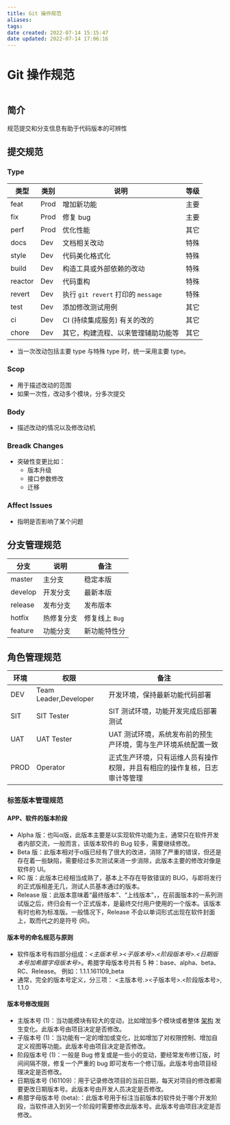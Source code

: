 ```yaml
---
title: Git 操作规范
aliases: 
tags: 
date created: 2022-07-14 15:15:47
date updated: 2022-07-14 17:06:16
---
```


# Git 操作规范

```toc
```

## 简介

规范提交和分支信息有助于代码版本的可辨性

## 提交规范

### Type

| 类型    | 类别 | 说明                                   | 等级 |
| ------- | ---- | -------------------------------------- | ---- |
| feat    | Prod | 增加新功能                             | 主要 |
| fix     | Prod | 修复 bug                               | 主要 |
| perf    | Prod | 优化性能                               | 其它 |
| docs    | Dev  | 文档相关改动                           | 特殊 |
| style   | Dev  | 代码美化格式化                         | 特殊 |
| build   | Dev  | 构造工具或外部依赖的改动               | 特殊 |
| reactor | Dev  | 代码重构                               | 特殊 |
| revert  | Dev  | 执行 `git revert` 打印的 `message` | 特殊 |
| test    | Dev  | 添加修改测试用例                       | 其它 |
| ci      | Dev  | CI (持续集成服务) 有关的改的           | 其它 |
| chore   | Dev  | 其它，构建流程、以来管理辅助功能等     | 其它 |

- 当一次改动包括主要 type 与特殊 type 时，统一采用主要 type。

### Scop

- 用于描述改动的范围
- 如果一次性，改动多个模块，分多次提交

### Body

- 描述改动的情况以及修改动机

### Breadk Changes

 - 突破性变更比如：
   - 版本升级
   - 接口参数修改
   - 迁移

### Affect Issues

- 指明是否影响了某个问题

## 分支管理规范

| 分支    | 说明       | 备注           |
| ------- | ---------- | -------------- |
| master  | 主分支     | 稳定本版       |
| develop | 开发分支   | 最新本版       |
| release | 发布分支   | 发布版本       |
| hotfix  | 热修复分支 | 修复线上 `Bug` |
| feature | 功能分支   | 新功能特性分              |

## 角色管理规范

| 环境   | 权限                    | 备注                                    |
|------|-----------------------|---------------------------------------|
| DEV  | Team Leader,Developer | 开发环境，保持最新功能代码部署                       |
| SIT  | SIT Tester            | SIT 测试环境，功能开发完成后部署测试                  |
| UAT  | UAT Tester            | UAT 测试环境，系统发布前的预生产环境，需与生产环境系统配置一致     |
| PROD | Operator              | 正式生产环境，只有运维人员有操作权限，并且有相应的操作复核，日志审计等管理 |

### 标签版本管理规范

#### APP、软件的版本阶段

- Alpha 版：也叫α版，此版本主要是以实现软件功能为主，通常只在软件开发者内部交流，一般而言，该版本软件的 Bug 较多，需要继续修改。
- Beta 版：此版本相对于α版已经有了很大的改进，消除了严重的错误，但还是存在着一些缺陷，需要经过多次测试来进一步消除，此版本主要的修改对像是软件的 UI。
- RC 版：此版本已经相当成熟了，基本上不存在导致错误的 BUG，与即将发行的正式版相差无几，测试人员基本通过的版本。
- Release 版：此版本意味着“最终版本”、“上线版本”，，在前面版本的一系列测试版之后，终归会有一个正式版本，是最终交付用户使用的一个版本。该版本有时也称为标准版。一般情况下，Release 不会以单词形式出现在软件封面上，取而代之的是符号 (R)。

#### 版本号的命名规范与原则

- 软件版本号有四部分组成：_<主版本号.><子版本号>.<阶段版本号>.<日期版本号加希腊字母版本号>_。希腊字母版本号共有 5 种：base、alpha、beta、RC、Release。 例如：1.1.1.161109_beta   
 - 通常，完全的版本号定义，分三项： <主版本号.><子版本号>.<阶段版本号>, 1.1.0

#### 版本号修改规则

- 主版本号 (1)：当功能模块有较大的变动，比如增加多个模块或者整体 [架构](http://lib.csdn.net/base/16 "大型网站架构知识库") 发生变化。此版本号由项目决定是否修改。
- 子版本号 (1)：当功能有一定的增加或变化，比如增加了对权限控制、增加自定义视图等功能。此版本号由项目决定是否修改。
- 阶段版本号 (1)：一般是 Bug 修复或是一些小的变动，要经常发布修订版，时间间隔不限，修复一个严重的 bug 即可发布一个修订版。此版本号由项目经理决定是否修改。
- 日期版本号 (161109)：用于记录修改项目的当前日期，每天对项目的修改都需要更改日期版本号。此版本号由开发人员决定是否修改。
- 希腊字母版本号 (beta):：此版本号用于标注当前版本的软件处于哪个开发阶段，当软件进入到另一个阶段时需要修改此版本号。此版本号由项目决定是否修改。
